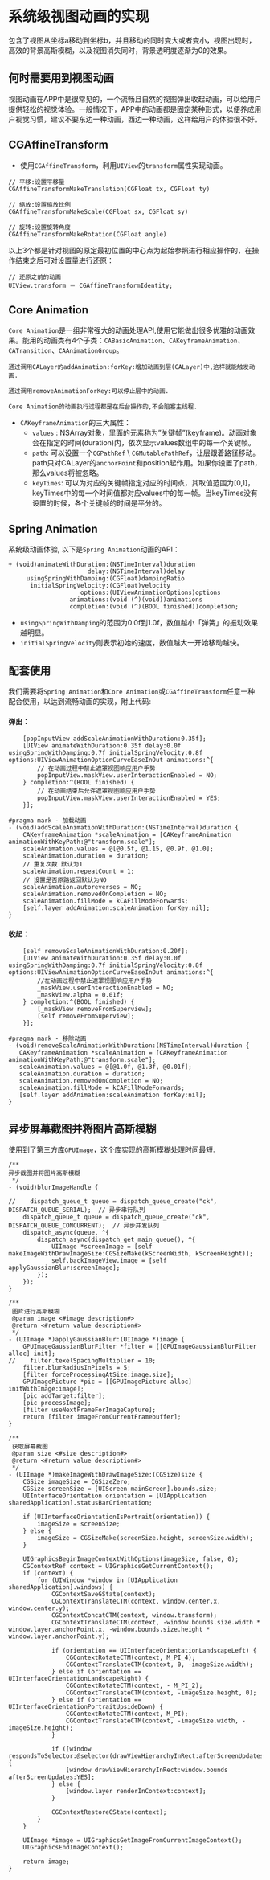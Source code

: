 # 系统级视图动画的实现
包含了视图从坐标a移动到坐标b，并且移动的同时变大或者变小，视图出现时，高效的背景高斯模糊，以及视图消失同时，背景透明度逐渐为0的效果。
## 何时需要用到视图动画
视图动画在APP中是很常见的，一个流畅且自然的视图弹出收起动画，可以给用户提供轻松的视觉体验。一般情况下，APP中的动画都是固定某种形式，以便养成用户视觉习惯，建议不要东边一种动画，西边一种动画，这样给用户的体验很不好。
## CGAffineTransform
* 使用`CGAffineTransform`，利用`UIView`的`transform`属性实现动画。
```Objc
// 平移:设置平移量
CGAffineTransformMakeTranslation(CGFloat tx, CGFloat ty)
```
```Objc
// 缩放:设置缩放比例
CGAffineTransformMakeScale(CGFloat sx, CGFloat sy)
```
```Objc
// 旋转:设置旋转角度
CGAffineTransformMakeRotation(CGFloat angle)
```
以上3个都是针对视图的原定最初位置的中心点为起始参照进行相应操作的，在操作结束之后可对设置量进行还原：<br>
```Objc
// 还原之前的动画
UIView.transform ＝ CGAffineTransformIdentity;
```
## Core Animation
`Core Animation`是一组非常强大的动画处理API,使用它能做出很多优雅的动画效果。能用的动画类有4个子类：`CABasicAnimation`、`CAKeyframeAnimation`、`CATransition`、`CAAnimationGroup`。
```
通过调用CALayer的addAnimation:forKey:增加动画到层(CALayer)中,这样就能触发动画.
```
```
通过调用removeAnimationForKey:可以停止层中的动画.
```
```
Core Animation的动画执行过程都是在后台操作的,不会阻塞主线程.
```
* `CAKeyframeAnimation`的三大属性：
  * `values` : NSArray对象，里面的元素称为”关键帧”(keyframe)。动画对象会在指定的时间(duration)内，依次显示values数组中的每一个关键帧。
  * `path`: 可以设置一个`CGPathRef` \ `CGMutablePathRef`，让层跟着路径移动。path只对CALayer的`anchorPoint`和position起作用。如果你设置了path，那么values将被忽略。
  * `keyTimes`: 可以为对应的关键帧指定对应的时间点，其取值范围为[0,1]，keyTimes中的每一个时间值都对应values中的每一帧。当keyTimes没有设置的时候，各个关键帧的时间是平分的。

## Spring Animation
系统级动画体验, 以下是`Spring Animation`动画的API：
```Objc
+ (void)animateWithDuration:(NSTimeInterval)duration
                      delay:(NSTimeInterval)delay
     usingSpringWithDamping:(CGFloat)dampingRatio
      initialSpringVelocity:(CGFloat)velocity
                    options:(UIViewAnimationOptions)options
                 animations:(void (^)(void))animations
                 completion:(void (^)(BOOL finished))completion;
```
* `usingSpringWithDamping`的范围为0.0f到1.0f，数值越小「弹簧」的振动效果越明显。
* `initialSpringVelocity`则表示初始的速度，数值越大一开始移动越快。

## 配套使用
我们需要将`Spring Animation`和`Core Animation`或`CGAffineTransform`任意一种配合使用，以达到流畅动画的实现，附上代码:
#### 弹出：<br>
```Objc
    [popInputView addScaleAnimationWithDuration:0.35f];
    [UIView animateWithDuration:0.35f delay:0.0f usingSpringWithDamping:0.7f initialSpringVelocity:0.8f options:UIViewAnimationOptionCurveEaseInOut animations:^{
        // 在动画过程中禁止遮罩视图响应用户手势
        popInputView.maskView.userInteractionEnabled = NO;
    } completion:^(BOOL finished) {
        // 在动画结束后允许遮罩视图响应用户手势
        popInputView.maskView.userInteractionEnabled = YES;
    }];
```
```Objc
#pragma mark - 加载动画
- (void)addScaleAnimationWithDuration:(NSTimeInterval)duration {
    CAKeyframeAnimation *scaleAnimation = [CAKeyframeAnimation animationWithKeyPath:@"transform.scale"];
    scaleAnimation.values = @[@0.5f, @1.15, @0.9f, @1.0];
    scaleAnimation.duration = duration;
    // 重复次数 默认为1
    scaleAnimation.repeatCount = 1;
    // 设置是否原路返回默认为NO
    scaleAnimation.autoreverses = NO;
    scaleAnimation.removedOnCompletion = NO;
    scaleAnimation.fillMode = kCAFillModeForwards;
    [self.layer addAnimation:scaleAnimation forKey:nil];
}
```
#### 收起：<br>
```Objc
    [self removeScaleAnimationWithDuration:0.20f];
    [UIView animateWithDuration:0.35f delay:0.0f usingSpringWithDamping:0.7f initialSpringVelocity:0.8f options:UIViewAnimationOptionCurveEaseInOut animations:^{
        //在动画过程中禁止遮罩视图响应用户手势
        _maskView.userInteractionEnabled = NO;
        _maskView.alpha = 0.01f;
    } completion:^(BOOL finished) {
        [_maskView removeFromSuperview];
        [self removeFromSuperview];
    }];
 ```
 ```Objc
 #pragma mark - 移除动画
 - (void)removeScaleAnimationWithDuration:(NSTimeInterval)duration {
    CAKeyframeAnimation *scaleAnimation = [CAKeyframeAnimation animationWithKeyPath:@"transform.scale"];
    scaleAnimation.values = @[@1.0f, @1.3f, @0.01f];
    scaleAnimation.duration = duration;
    scaleAnimation.removedOnCompletion = NO;
    scaleAnimation.fillMode = kCAFillModeForwards;
    [self.layer addAnimation:scaleAnimation forKey:nil];
}
```
## 异步屏幕截图并将图片高斯模糊
使用到了第三方库`GPUImage`，这个库实现的高斯模糊处理时间最短.
```Objc
/**
异步截图并将图片高斯模糊
 */
- (void)blurImageHandle {
   
//    dispatch_queue_t queue = dispatch_queue_create("ck", DISPATCH_QUEUE_SERIAL);  // 异步串行队列
    dispatch_queue_t queue = dispatch_queue_create("ck", DISPATCH_QUEUE_CONCURRENT);  // 异步并发队列
    dispatch_async(queue, ^{
        dispatch_async(dispatch_get_main_queue(), ^{
            UIImage *screenImage = [self makeImageWithDrawImageSize:CGSizeMake(kScreenWidth, kScreenHeight)];
            self.backImageView.image = [self applyGaussianBlur:screenImage];
        });
    });
}
```
```Objc
/**
 图片进行高斯模糊
 @param image <#image description#>
 @return <#return value description#>
 */
- (UIImage *)applyGaussianBlur:(UIImage *)image {
    GPUImageGaussianBlurFilter *filter = [[GPUImageGaussianBlurFilter alloc] init];
//    filter.texelSpacingMultiplier = 10;
    filter.blurRadiusInPixels = 5;
    [filter forceProcessingAtSize:image.size];
    GPUImagePicture *pic = [[GPUImagePicture alloc] initWithImage:image];
    [pic addTarget:filter];
    [pic processImage];
    [filter useNextFrameForImageCapture];
    return [filter imageFromCurrentFramebuffer];
}
```
```Objc
/**
 获取屏幕截图
 @param size <#size description#>
 @return <#return value description#>
 */
- (UIImage *)makeImageWithDrawImageSize:(CGSize)size {
    CGSize imageSize = CGSizeZero;
    CGSize screenSize = [UIScreen mainScreen].bounds.size;
    UIInterfaceOrientation orientation = [UIApplication sharedApplication].statusBarOrientation;
    
    if (UIInterfaceOrientationIsPortrait(orientation)) {
        imageSize = screenSize;
    } else {
        imageSize = CGSizeMake(screenSize.height, screenSize.width);
    }
    
    UIGraphicsBeginImageContextWithOptions(imageSize, false, 0);
    CGContextRef context = UIGraphicsGetCurrentContext();
    if (context) {
        for (UIWindow *window in [UIApplication sharedApplication].windows) {
            CGContextSaveGState(context);
            CGContextTranslateCTM(context, window.center.x, window.center.y);
            CGContextConcatCTM(context, window.transform);
            CGContextTranslateCTM(context, -window.bounds.size.width * window.layer.anchorPoint.x, -window.bounds.size.height * window.layer.anchorPoint.y);
            
            if (orientation == UIInterfaceOrientationLandscapeLeft) {
                CGContextRotateCTM(context, M_PI_4);
                CGContextTranslateCTM(context, 0, -imageSize.width);
            } else if (orientation == UIInterfaceOrientationLandscapeRight) {
                CGContextRotateCTM(context, - M_PI_2);
                CGContextTranslateCTM(context, -imageSize.height, 0);
            } else if (orientation == UIInterfaceOrientationPortraitUpsideDown) {
                CGContextRotateCTM(context, M_PI);
                CGContextTranslateCTM(context, -imageSize.width, -imageSize.height);
            }
            
            if ([window respondsToSelector:@selector(drawViewHierarchyInRect:afterScreenUpdates:)]) {
                [window drawViewHierarchyInRect:window.bounds afterScreenUpdates:YES];
            } else {
                [window.layer renderInContext:context];
            }
            
            CGContextRestoreGState(context);
        }
    }
    
    UIImage *image = UIGraphicsGetImageFromCurrentImageContext();
    UIGraphicsEndImageContext();
    
    return image;
}
```
